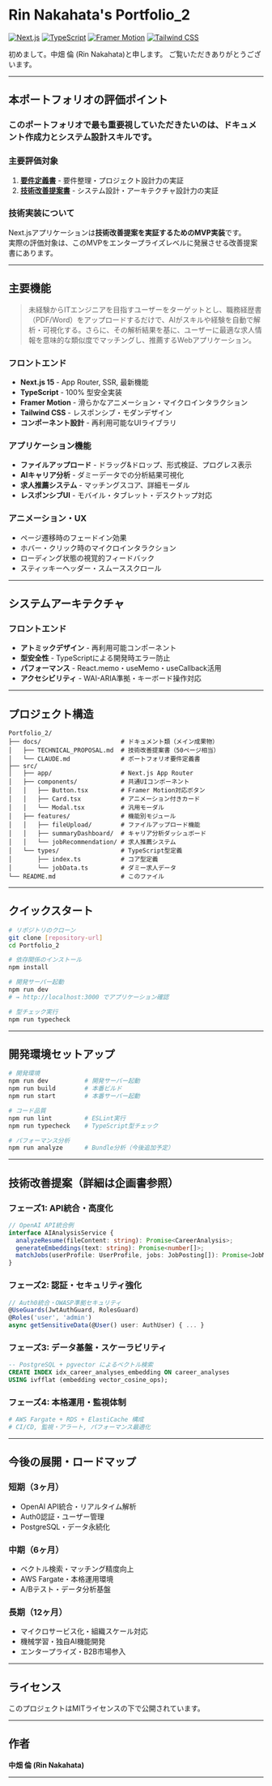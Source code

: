 #  Rin Nakahata's Portfolio_2

[![Next.js](https://img.shields.io/badge/Next.js-15.5.2-000000?style=flat&logo=next.js&logoColor=white)](https://nextjs.org/)
[![TypeScript](https://img.shields.io/badge/TypeScript-5.1.6-3178C6?style=flat&logo=typescript&logoColor=white)](https://www.typescriptlang.org/)
[![Framer Motion](https://img.shields.io/badge/Framer%20Motion-12.23-0055FF?style=flat&logo=framer&logoColor=white)](https://www.framer.com/motion/)
[![Tailwind CSS](https://img.shields.io/badge/Tailwind%20CSS-3.4.3-38B2AC?style=flat&logo=tailwind-css&logoColor=white)](https://tailwindcss.com/)

初めまして。中畑 倫 (Rin Nakahata)と申します。
ご覧いただきありがとうございます。

---

## 本ポートフォリオの評価ポイント

 ### **このポートフォリオで最も重要視していただきたいのは、ドキュメント作成力とシステム設計スキルです。**

### **主要評価対象**
1. **[要件定義書](./docs/Requirements%20Definition.md)** - 要件整理・プロジェクト設計力の実証
2. **[技術改善提案書](./docs/Technical_Proposal.md)** - システム設計・アーキテクチャ設計力の実証

### **技術実装について**
Next.jsアプリケーションは**技術改善提案を実証するためのMVP実装**です。  
実際の評価対象は、このMVPをエンタープライズレベルに発展させる改善提案書にあります。


---

## 主要機能

>未経験からITエンジニアを目指すユーザーをターゲットとし、職務経歴書（PDF/Word）をアップロードするだけで、AIがスキルや経験を自動で解析・可視化する。さらに、その解析結果を基に、ユーザーに最適な求人情報を意味的な類似度でマッチングし、推薦するWebアプリケーション。

### **フロントエンド**
- **Next.js 15** - App Router, SSR, 最新機能
- **TypeScript** - 100% 型安全実装
- **Framer Motion** - 滑らかなアニメーション・マイクロインタラクション
- **Tailwind CSS** - レスポンシブ・モダンデザイン
- **コンポーネント設計** - 再利用可能なUIライブラリ

### **アプリケーション機能**
- **ファイルアップロード** - ドラッグ&ドロップ、形式検証、プログレス表示
- **AIキャリア分析** - ダミーデータでの分析結果可視化
- **求人推薦システム** - マッチングスコア、詳細モーダル
- **レスポンシブUI** - モバイル・タブレット・デスクトップ対応

### **アニメーション・UX**
- ページ遷移時のフェードイン効果
- ホバー・クリック時のマイクロインタラクション
- ローディング状態の視覚的フィードバック
- スティッキーヘッダー・スムーススクロール

---

## システムアーキテクチャ

### **フロントエンド**
- **アトミックデザイン** - 再利用可能コンポーネント
- **型安全性** - TypeScriptによる開発時エラー防止
- **パフォーマンス** - React.memo・useMemo・useCallback活用
- **アクセシビリティ** - WAI-ARIA準拠・キーボード操作対応

---

## プロジェクト構造

```
Portfolio_2/
├── docs/                      # ドキュメント類（メイン成果物）
│   ├── TECHNICAL_PROPOSAL.md  # 技術改善提案書（50ページ相当）
│   └── CLAUDE.md              # ポートフォリオ要件定義書
├── src/
│   ├── app/                   # Next.js App Router
│   ├── components/            # 共通UIコンポーネント
│   │   ├── Button.tsx         # Framer Motion対応ボタン
│   │   ├── Card.tsx           # アニメーション付きカード
│   │   └── Modal.tsx          # 汎用モーダル
│   ├── features/              # 機能別モジュール
│   │   ├── fileUpload/        # ファイルアップロード機能
│   │   ├── summaryDashboard/  # キャリア分析ダッシュボード
│   │   └── jobRecommendation/ # 求人推薦システム
│   └── types/                 # TypeScript型定義
│       ├── index.ts           # コア型定義
│       └── jobData.ts         # ダミー求人データ
└── README.md                  # このファイル
```

---

## クイックスタート

```bash
# リポジトリのクローン
git clone [repository-url]
cd Portfolio_2

# 依存関係のインストール
npm install

# 開発サーバー起動
npm run dev
# → http://localhost:3000 でアプリケーション確認

# 型チェック実行
npm run typecheck
```

---

## 開発環境セットアップ

```bash
# 開発環境
npm run dev          # 開発サーバー起動
npm run build        # 本番ビルド
npm run start        # 本番サーバー起動

# コード品質
npm run lint         # ESLint実行
npm run typecheck    # TypeScript型チェック

# パフォーマンス分析
npm run analyze      # Bundle分析（今後追加予定）
```

---

## 技術改善提案（詳細は企画書参照）

### **フェーズ1: API統合・高度化**
```typescript
// OpenAI API統合例
interface AIAnalysisService {
  analyzeResume(fileContent: string): Promise<CareerAnalysis>;
  generateEmbeddings(text: string): Promise<number[]>;
  matchJobs(userProfile: UserProfile, jobs: JobPosting[]): Promise<JobMatch[]>;
}
```

### **フェーズ2: 認証・セキュリティ強化**
```typescript
// Auth0統合・OWASP準拠セキュリティ
@UseGuards(JwtAuthGuard, RolesGuard)
@Roles('user', 'admin') 
async getSensitiveData(@User() user: AuthUser) { ... }
```

### **フェーズ3: データ基盤・スケーラビリティ**
```sql
-- PostgreSQL + pgvector によるベクトル検索
CREATE INDEX idx_career_analyses_embedding ON career_analyses 
USING ivfflat (embedding vector_cosine_ops);
```

### **フェーズ4: 本格運用・監視体制**
```yaml
# AWS Fargate + RDS + ElastiCache 構成
# CI/CD, 監視・アラート, パフォーマンス最適化
```

---

## 今後の展開・ロードマップ

### **短期（3ヶ月）**
- OpenAI API統合・リアルタイム解析
- Auth0認証・ユーザー管理
- PostgreSQL・データ永続化

### **中期（6ヶ月）**
- ベクトル検索・マッチング精度向上
- AWS Fargate・本格運用環境
- A/Bテスト・データ分析基盤

### **長期（12ヶ月）**
- マイクロサービス化・組織スケール対応
- 機械学習・独自AI機能開発
- エンタープライズ・B2B市場参入

---

##  ライセンス

このプロジェクトはMITライセンスの下で公開されています。

---

##  作者

**中畑 倫 (Rin Nakahata)**

---